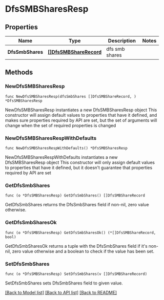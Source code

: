 # DfsSMBSharesResp

## Properties

Name | Type | Description | Notes
------------ | ------------- | ------------- | -------------
**DfsSmbShares** | [**[]DfsSMBShareRecord**](DfsSMBShareRecord.md) | dfs smb shares | 

## Methods

### NewDfsSMBSharesResp

`func NewDfsSMBSharesResp(dfsSmbShares []DfsSMBShareRecord, ) *DfsSMBSharesResp`

NewDfsSMBSharesResp instantiates a new DfsSMBSharesResp object
This constructor will assign default values to properties that have it defined,
and makes sure properties required by API are set, but the set of arguments
will change when the set of required properties is changed

### NewDfsSMBSharesRespWithDefaults

`func NewDfsSMBSharesRespWithDefaults() *DfsSMBSharesResp`

NewDfsSMBSharesRespWithDefaults instantiates a new DfsSMBSharesResp object
This constructor will only assign default values to properties that have it defined,
but it doesn't guarantee that properties required by API are set

### GetDfsSmbShares

`func (o *DfsSMBSharesResp) GetDfsSmbShares() []DfsSMBShareRecord`

GetDfsSmbShares returns the DfsSmbShares field if non-nil, zero value otherwise.

### GetDfsSmbSharesOk

`func (o *DfsSMBSharesResp) GetDfsSmbSharesOk() (*[]DfsSMBShareRecord, bool)`

GetDfsSmbSharesOk returns a tuple with the DfsSmbShares field if it's non-nil, zero value otherwise
and a boolean to check if the value has been set.

### SetDfsSmbShares

`func (o *DfsSMBSharesResp) SetDfsSmbShares(v []DfsSMBShareRecord)`

SetDfsSmbShares sets DfsSmbShares field to given value.



[[Back to Model list]](../README.md#documentation-for-models) [[Back to API list]](../README.md#documentation-for-api-endpoints) [[Back to README]](../README.md)


